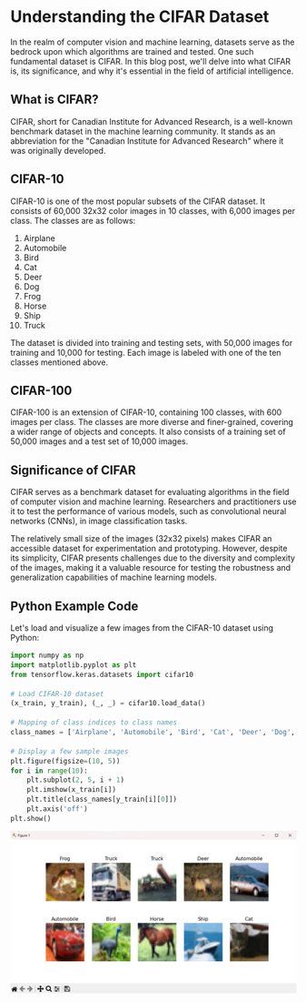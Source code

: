 # Understanding the CIFAR Dataset

In the realm of computer vision and machine learning, datasets serve as the bedrock upon which algorithms are trained and tested. One such fundamental dataset is CIFAR. In this blog post, we'll delve into what CIFAR is, its significance, and why it's essential in the field of artificial intelligence.

## What is CIFAR?

CIFAR, short for Canadian Institute for Advanced Research, is a well-known benchmark dataset in the machine learning community. It stands as an abbreviation for the "Canadian Institute for Advanced Research" where it was originally developed.

## CIFAR-10

CIFAR-10 is one of the most popular subsets of the CIFAR dataset. It consists of 60,000 32x32 color images in 10 classes, with 6,000 images per class. The classes are as follows:

1. Airplane
2. Automobile
3. Bird
4. Cat
5. Deer
6. Dog
7. Frog
8. Horse
9. Ship
10. Truck

The dataset is divided into training and testing sets, with 50,000 images for training and 10,000 for testing. Each image is labeled with one of the ten classes mentioned above.

## CIFAR-100

CIFAR-100 is an extension of CIFAR-10, containing 100 classes, with 600 images per class. The classes are more diverse and finer-grained, covering a wider range of objects and concepts. It also consists of a training set of 50,000 images and a test set of 10,000 images.

## Significance of CIFAR

CIFAR serves as a benchmark dataset for evaluating algorithms in the field of computer vision and machine learning. Researchers and practitioners use it to test the performance of various models, such as convolutional neural networks (CNNs), in image classification tasks.

The relatively small size of the images (32x32 pixels) makes CIFAR an accessible dataset for experimentation and prototyping. However, despite its simplicity, CIFAR presents challenges due to the diversity and complexity of the images, making it a valuable resource for testing the robustness and generalization capabilities of machine learning models.

## Python Example Code

Let's load and visualize a few images from the CIFAR-10 dataset using Python:

```python
import numpy as np
import matplotlib.pyplot as plt
from tensorflow.keras.datasets import cifar10

# Load CIFAR-10 dataset
(x_train, y_train), (_, _) = cifar10.load_data()

# Mapping of class indices to class names
class_names = ['Airplane', 'Automobile', 'Bird', 'Cat', 'Deer', 'Dog', 'Frog', 'Horse', 'Ship', 'Truck']

# Display a few sample images
plt.figure(figsize=(10, 5))
for i in range(10):
    plt.subplot(2, 5, i + 1)
    plt.imshow(x_train[i])
    plt.title(class_names[y_train[i][0]])
    plt.axis('off')
plt.show()
```

![CIFAR10](/images/cifar10.png)

